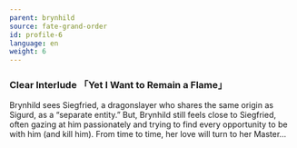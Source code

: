 ```yaml
---
parent: brynhild
source: fate-grand-order
id: profile-6
language: en
weight: 6
---
```


### Clear Interlude 「Yet I Want to Remain a Flame」

Brynhild sees Siegfried, a dragonslayer who shares the same origin as Sigurd, as a “separate entity.” But, Brynhild still feels close to Siegfried, often gazing at him passionately and trying to find every opportunity to be with him (and kill him).
From time to time, her love will turn to her Master…
